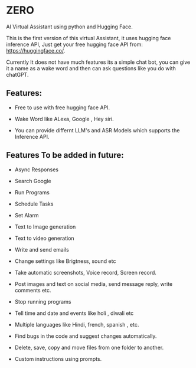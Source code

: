 # ZERO
AI Virtual Assistant using python and Hugging Face.

This is the first version of this virtual Assistant, it uses hugging face inference API, Just get your free hugging face API from: https://huggingface.co/.

Currently It does not have much features its a simple chat bot, you can give it a name as a wake word and then can ask questions like you do with chatGPT.



## Features:

  - Free to use with free hugging face API.
  
  - Wake Word like ALexa, Google , Hey siri.
  
  - You can provide differnt LLM's and ASR Models which supports the Inference API.


## Features To be added in future:

- Async Responses

- Search Google

- Run Programs

- Schedule Tasks

- Set Alarm

- Text to Image generation

- Text to video generation

- Write and send emails

- Change settings like Brigtness, sound etc

- Take automatic screenshots, Voice record, Screen record.

- Post images and text on social media, send message reply, write comments etc.

- Stop running programs

- Tell time and date and events like holi , diwali etc

- Multiple languages like Hindi, french, spanish , etc.

- Find bugs in the code and suggest changes automatically.

- Delete, save, copy and move files from one folder to another.

- Custom instructions using prompts.
